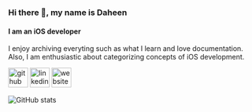 ### Hi there 👋, my name is Daheen
#### I am an iOS developer

I enjoy archiving everyting such as what I learn and love documentation.
Also, I am enthusiastic about categorizing concepts of iOS development.

[<img src='https://cdn.jsdelivr.net/npm/simple-icons@3.0.1/icons/github.svg' alt='github' height='40'>](https://github.com/daheenallwhite)  [<img src='https://cdn.jsdelivr.net/npm/simple-icons@3.0.1/icons/linkedin.svg' alt='linkedin' height='40'>](https://www.linkedin.com/in/https://www.linkedin.com/in/daheen-dana-lee-622bb1189//)  [<img src='https://cdn.jsdelivr.net/npm/simple-icons@3.0.1/icons/icloud.svg' alt='website' height='40'>](https://daheenallwhite.github.io/)  

![GitHub stats](https://github-readme-stats.vercel.app/api?username=daheenallwhite&show_icons=true&count_private=true)  

